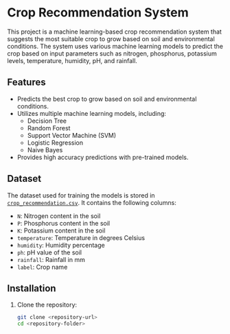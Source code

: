 # Crop Recommendation System

This project is a machine learning-based crop recommendation system that suggests the most suitable crop to grow based on soil and environmental conditions. The system uses various machine learning models to predict the crop based on input parameters such as nitrogen, phosphorus, potassium levels, temperature, humidity, pH, and rainfall.

## Features
- Predicts the best crop to grow based on soil and environmental conditions.
- Utilizes multiple machine learning models, including:
  - Decision Tree
  - Random Forest
  - Support Vector Machine (SVM)
  - Logistic Regression
  - Naive Bayes
- Provides high accuracy predictions with pre-trained models.

## Dataset
The dataset used for training the models is stored in [`crop_recommendation.csv`](crop_recommendation.csv). It contains the following columns:
- `N`: Nitrogen content in the soil
- `P`: Phosphorus content in the soil
- `K`: Potassium content in the soil
- `temperature`: Temperature in degrees Celsius
- `humidity`: Humidity percentage
- `ph`: pH value of the soil
- `rainfall`: Rainfall in mm
- `label`: Crop name

## Installation
1. Clone the repository:
   ```bash
   git clone <repository-url>
   cd <repository-folder>

